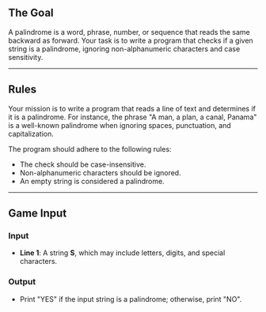## The Goal
A palindrome is a word, phrase, number, or sequence that reads the same backward as forward. Your task is to write a program that checks if a given string is a palindrome, ignoring non-alphanumeric characters and case sensitivity.

------------------

## Rules

Your mission is to write a program that reads a line of text and determines if it is a palindrome. For instance, the phrase "A man, a plan, a canal, Panama" is a well-known palindrome when ignoring spaces, punctuation, and capitalization.

The program should adhere to the following rules:
- The check should be case-insensitive.
- Non-alphanumeric characters should be ignored.
- An empty string is considered a palindrome.

------------------

## Game Input

### Input
- **Line 1**: A string **S**, which may include letters, digits, and special characters.

### Output
- Print "YES" if the input string is a palindrome; otherwise, print "NO".
